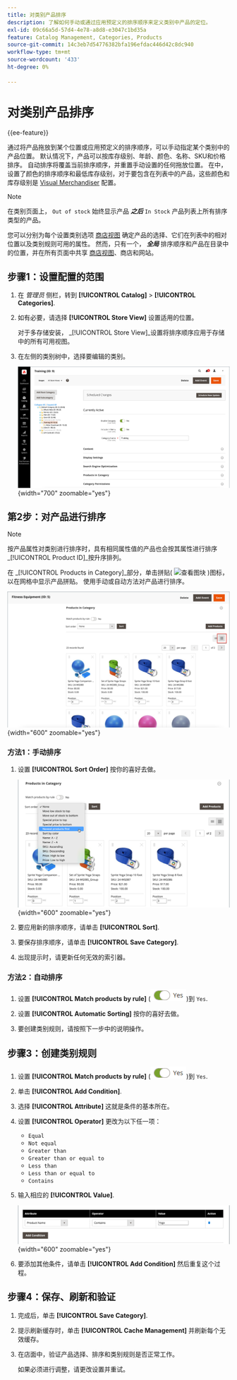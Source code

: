 ```yaml
---
title: 对类别产品排序
description: 了解如何手动或通过应用预定义的排序顺序来定义类别中产品的定位。
exl-id: 09c66a5d-57d4-4e78-a8d8-e3047c1bd35a
feature: Catalog Management, Categories, Products
source-git-commit: 14c3eb7d54776382bfa196efdac446d42c8dc940
workflow-type: tm+mt
source-wordcount: '433'
ht-degree: 0%

---
```


# 对类别产品排序

{{ee-feature}}

通过将产品拖放到某个位置或应用预定义的排序顺序，可以手动指定某个类别中的产品位置。 默认情况下，产品可以按库存级别、年龄、颜色、名称、SKU和价格排序。 自动排序将覆盖当前排序顺序，并重置手动设置的任何拖放位置。 在中，设置了颜色的排序顺序和最低库存级别，对于要包含在列表中的产品，这些颜色和库存级别是 [Visual Merchandiser](../configuration-reference/catalog/visual-merchandiser.md) 配置。

>[!NOTE]
>
>在类别页面上， `Out of stock` 始终显示产品 **_之后_** `In Stock` 产品列表上所有排序类型的产品。

您可以分别为每个设置类别选项 [商店视图](../stores-purchase/stores.md#add-stores) 确定产品的选择、它们在列表中的相对位置以及类别规则可用的属性。 然而，只有一个， **_全局_** 排序顺序和产品在目录中的位置，并在所有页面中共享 [商店视图](../stores-purchase/store-views.md)、商店和网站。

## 步骤1：设置配置的范围

1. 在 _管理员_ 侧栏，转到 **[!UICONTROL Catalog]** > **[!UICONTROL Categories]**.

1. 如有必要，请选择 **[!UICONTROL Store View]** 设置适用的位置。

   对于多存储安装， _[!UICONTROL Store View]_设置将排序顺序应用于存储中的所有可用视图。

1. 在左侧的类别树中，选择要编辑的类别。

   ![类别树](./assets/category-selected.png){width="700" zoomable="yes"}

## 第2步：对产品进行排序

>[!NOTE]
>
>按产品属性对类别进行排序时，具有相同属性值的产品也会按其属性进行排序 _[!UICONTROL Product ID]_按升序排列。

在 _[!UICONTROL Products in Category]_部分，单击拼贴( ![查看图块](../assets/icon-view-tiles.png) )图标，以在网格中显示产品拼贴。 使用手动或自动方法对产品进行排序。

![产品磁贴](./assets/category-products-tiles.png){width="600" zoomable="yes"}

### 方法1：手动排序

1. 设置 **[!UICONTROL Sort Order]** 按你的喜好去做。

   ![排序顺序](./assets/category-edit-sort-order.png){width="600" zoomable="yes"}

1. 要应用新的排序顺序，请单击 **[!UICONTROL Sort]**.

1. 要保存排序顺序，请单击 **[!UICONTROL Save Category]**.

1. 出现提示时，请更新任何无效的索引器。

### 方法2：自动排序

1. 设置 **[!UICONTROL Match products by rule]** (![切换是](../assets/toggle-yes.png))到 `Yes`.


1. 设置 **[!UICONTROL Automatic Sorting]** 按你的喜好去做。

1. 要创建类别规则，请按照下一步中的说明操作。

## 步骤3：创建类别规则

1. 设置 **[!UICONTROL Match products by rule]** (![切换是](../assets/toggle-yes.png))到 `Yes`.

1. 单击 **[!UICONTROL Add Condition]**.

1. 选择 **[!UICONTROL Attribute]** 这就是条件的基本所在。

1. 设置 **[!UICONTROL Operator]** 更改为以下任一项：

   - `Equal`
   - `Not equal`
   - `Greater than`
   - `Greater than or equal to`
   - `Less than`
   - `Less than or equal to`
   - `Contains`

1. 输入相应的 **[!UICONTROL Value]**.

   ![类别条件](./assets/category-rule-create.png){width="600" zoomable="yes"}

1. 要添加其他条件，请单击 **[!UICONTROL Add Condition]** 然后重复这个过程。

## 步骤4：保存、刷新和验证

1. 完成后，单击 **[!UICONTROL Save Category]**.

1. 提示刷新缓存时，单击 **[!UICONTROL Cache Management]** 并刷新每个无效缓存。

1. 在店面中，验证产品选择、排序和类别规则是否正常工作。

   如果必须进行调整，请更改设置并重试。
